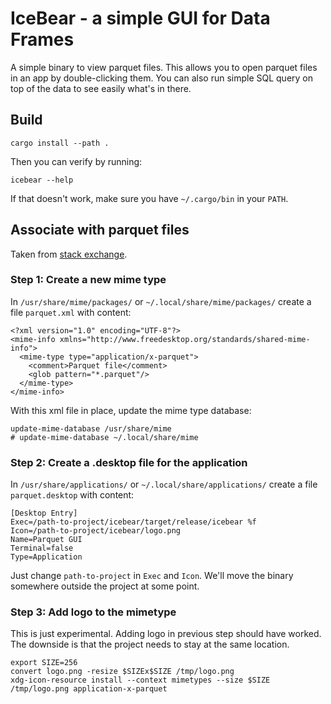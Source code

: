 # IceBear - a simple GUI for Data Frames

A simple binary to view parquet files.
This allows you to open parquet files in an app by double-clicking them.
You can also run simple SQL query on top of the data to see easily what's in there.

## Build

```shell
cargo install --path .
```

Then you can verify by running:

```shell
icebear --help
```

If that doesn't work, make sure you have `~/.cargo/bin` in your `PATH`.

## Associate with parquet files

Taken
from [stack exchange](https://unix.stackexchange.com/questions/490487/how-to-associate-file-extensions-with-my-own-python-script-in-linux).

### Step 1: Create a new mime type

In `/usr/share/mime/packages/` or `~/.local/share/mime/packages/` create a file `parquet.xml` with content:

```
<?xml version="1.0" encoding="UTF-8"?>
<mime-info xmlns="http://www.freedesktop.org/standards/shared-mime-info">
  <mime-type type="application/x-parquet">
    <comment>Parquet file</comment>
    <glob pattern="*.parquet"/>
  </mime-type>
</mime-info>
```

With this xml file in place, update the mime type database:

```shell
update-mime-database /usr/share/mime
# update-mime-database ~/.local/share/mime
```

### Step 2: Create a .desktop file for the application

In `/usr/share/applications/` or `~/.local/share/applications/` create a file `parquet.desktop` with content:

```
[Desktop Entry]
Exec=/path-to-project/icebear/target/release/icebear %f
Icon=/path-to-project/icebear/logo.png
Name=Parquet GUI
Terminal=false
Type=Application
```

Just change `path-to-project` in `Exec` and `Icon`.
We'll move the binary somewhere outside the project at some point.

### Step 3: Add logo to the mimetype

This is just experimental.
Adding logo in previous step should have worked.
The downside is that the project needs to stay at the same location.

```shell
export SIZE=256
convert logo.png -resize $SIZEx$SIZE /tmp/logo.png
xdg-icon-resource install --context mimetypes --size $SIZE /tmp/logo.png application-x-parquet
```
